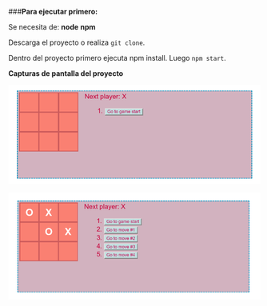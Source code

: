 ###**Para ejecutar primero:**

Se necesita de:
**node**
**npm**


Descarga el proyecto o realiza `git clone`.

Dentro del proyecto primero ejecuta npm install.
Luego `npm start`.

**Capturas de pantalla del proyecto**

![Juego1](/img/juegi.png)


![Juego1](/img/juego2.png)